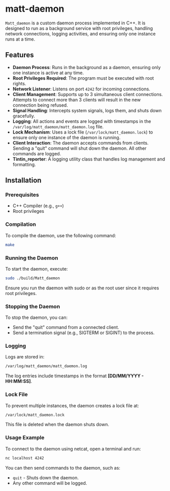 # matt-daemon

`Matt_daemon` is a custom daemon process implemented in C++. It is designed to run as a background service with root privileges, handling network connections, logging activities, and ensuring only one instance runs at a time.

## Features

- **Daemon Process**: Runs in the background as a daemon, ensuring only one instance is active at any time.
- **Root Privileges Required**: The program must be executed with root rights.
- **Network Listener**: Listens on port `4242` for incoming connections.
- **Client Management**: Supports up to 3 simultaneous client connections. Attempts to connect more than 3 clients will result in the new connection being refused.
- **Signal Handling**: Intercepts system signals, logs them, and shuts down gracefully.
- **Logging**: All actions and events are logged with timestamps in the `/var/log/matt_daemon/matt_daemon.log` file.
- **Lock Mechanism**: Uses a lock file (`/var/lock/matt_daemon.lock`) to ensure only one instance of the daemon is running.
- **Client Interaction**: The daemon accepts commands from clients. Sending a "quit" command will shut down the daemon. All other commands are logged.
- **Tintin_reporter**: A logging utility class that handles log management and formatting.

## Installation

### Prerequisites

- C++ Compiler (e.g., `g++`)
- Root privileges

### Compilation

To compile the daemon, use the following command:

```bash
make 
```

### Running the Daemon

To start the daemon, execute:

```bash
sudo ./build/Matt_daemon
```

Ensure you run the daemon with sudo or as the root user since it requires root privileges.

### Stopping the Daemon

To stop the daemon, you can:

- Send the "quit" command from a connected client.
- Send a termination signal (e.g., SIGTERM or SIGINT) to the process.

### Logging

Logs are stored in:

```bash
/var/log/matt_daemon/matt_daemon.log
```

The log entries include timestamps in the format **[DD/MM/YYYY - HH:MM:SS]**.

### Lock File

To prevent multiple instances, the daemon creates a lock file at:

```bash
/var/lock/matt_daemon.lock
```

This file is deleted when the daemon shuts down.

### Usage Example

To connect to the daemon using netcat, open a terminal and run:

```bash
nc localhost 4242
```

You can then send commands to the daemon, such as:

- `quit` - Shuts down the daemon.
- Any other command will be logged.
